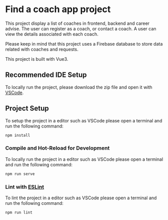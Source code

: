 # Find a coach app project

This project display a list of coaches in frontend, backend and career advise.
The user can register as a coach, or contact a coach. A user can view the details associated with each coach. 

Please keep in mind that this project uses a Firebase database to store data related with coaches and requests.

This project is built with Vue3. 

## Recommended IDE Setup

To locally run the project, please download the zip file and open it with [VSCode](https://code.visualstudio.com/).

## Project Setup

To setup the project in a editor such as VSCode please open a terminal and run the following command: 

```sh
npm install
```

### Compile and Hot-Reload for Development

To locally run the project in a editor such as VSCode please open a terminal and run the following command: 

```sh
npm run serve
```

### Lint with [ESLint](https://eslint.org/)

To lint the project in a editor such as VSCode please open a terminal and run the following command: 

```sh
npm run lint
```